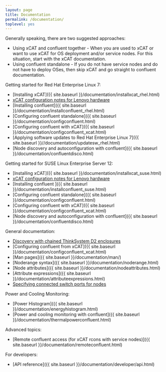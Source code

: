 ```yaml
---
layout: page
title: Documentation
permalink: /documentation/
toplevel: yes
---
```


Generally speaking, there are two suggested approaches:
* Using xCAT and confluent together - When you are used to xCAT or want to use xCAT for OS deployment and/or service nodes.  For this situation, start with the xCAT documentation.
* Using confluent standalone - If you do not have service nodes and do not have to deploy OSes, then skip xCAT and go straight to confluent documentation.

Getting started for Red Hat Enterprise Linux 7:
* [Installing xCAT]({{ site.baseurl }}/documentation/installxcat_rhel.html)
* [xCAT configuration notes for Lenovo hardware]({{site.baseurl}}/documentation/xcatconfignotes.html)
* [Installing confluent]({{ site.baseurl }}/documentation/installconfluent_rhel.html)
* [Configuring confluent standalone]({{ site.baseurl }}/documentation/configconfluent.html)
* [Configuring confluent with xCAT]({{ site.baseurl }}/documentation/configconfluent_xcat.html)
* [Applying software updates to Red Hat Enterprise Linux 7]({{ site.baseurl }}//documentation/updatesw_rhel.html)
* [Node discovery and autoconfiguration with confluent]({{ site.baseurl }}/documentation/confluentdisco.html)

Getting started for SUSE Linux Enterprise Server 12:
* [Installing xCAT]({{ site.baseurl }}/documentation/installxcat_suse.html)
* [xCAT configuration notes for Lenovo hardware]({{site.baseurl}}/documentation/xcatconfignotes.html)
* [Installing confluent ]({{ site.baseurl }}/documentation/installconfluent_suse.html)
* [Configuring confluent standalone]({{ site.baseurl }}/documentation/configconfluent.html)
* [Configuring confluent with xCAT]({{ site.baseurl }}/documentation/configconfluent_xcat.html)
* [Node discovery and autoconfiguration with confluent]({{ site.baseurl }}/documentation/confluentdisco.html)

General documentation:

* [Discovery with chained ThinkSystem D2 enclosures]({{site.baseurl}}/documentation/chainedsmmdiscovery.html)
* [Configuring confluent from xCAT]({{ site.baseurl }}/documentation/configconfluent_xcat.html)
* [Man pages]({{ site.baseurl }}/documentation/man/)
* [Noderange syntax]({{ site.baseurl }}/documentation/noderange.html)
* [Node attributes]({{ site.baseurl }}/documentation/nodeattributes.html)
* [Attribute expressions]({{ site.baseurl }}/documentation/attributeexpressions.html)
* [Specifying connected switch ports for nodes]({{site.baseurl}}/documentation/switchportattribs.html)


Power and Cooling Monitoring:

* [Power Histogram]({{ site.baseurl }}/documentation/energyhistogram.html)
* [Power and cooling monitoring with confluent]({{ site.baseurl }}/documentation/thermalpowerconfluent.html)

Advanced topics:

* [Remote confluent access (for xCAT rcons with service nodes)]({{ site.baseurl }}/documentation/remoteconfluent.html)

For developers:

* [API reference]({{ site.baseurl }}/documentation/developer/api.html)

